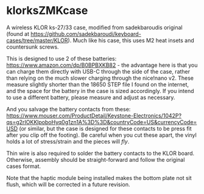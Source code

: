 # klorksZMKcase
A wireless KLOR ks-27/33 case, modified from sadekbaroudis original (found at https://github.com/sadekbaroudi/keyboard-cases/tree/master/KLOR). Much like his case, this uses M2 heat insets and countersunk screws.


This is designed to use 2 of these batteries: https://www.amazon.com/dp/B0BPBXKB82  - the advantage here is that you can charge them directly with USB-C through the side of the case, rather than relying on the much slower charging through the nice!nano v2. These measure slightly shorter than the 18650 STEP file I found on the internet, and the space for the battery in the case is sized accordingly. If you intend to use a different battery, please measure and adjust as necessary. 


And you salvage the battery contacts from these: https://www.mouser.com/ProductDetail/Keystone-Electronics/1042P?qs=g2rIOKKlpoboHyq0g1zn1A%3D%3D&countryCode=US&currencyCode=USD  (or similar, but the case is designed for these contacts to be press fit after you clip off the footing). Be careful when you cut these apart, the vinyl holds a lot of stress/strain and the pieces will *fly*.


Thin wire is also required to solder the battery contacts to the KLOR board. Otherwise, assembly should be straight-forward and follow the original cases format. 


Note that the haptic module being installed makes the bottom plate not sit flush, which will be corrected in a future revision. 
